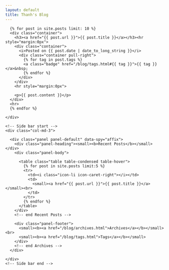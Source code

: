 ```yaml
---
layout: default
title: Thanh's Blog
---
```

<div class="container">
  <div class="row">
    <div class="col-xs-12 col-md-9">

      {% for post in site.posts limit: 10 %}
      <div class="container">
        <h3><a href="{{ post.url }}">{{ post.title }}</a></h3><hr style="margin:0px">
        <div class="container">
          <i>Posted on {{ post.date | date_to_long_string }}</i>
          <div class="container pull-right">
            {% for tag in post.tags %}
            <a class="badge" href="/blog/tags.html#{{ tag }}">{{ tag }}</a>&nbsp;
            {% endfor %}
          </div>
        </div>
        <hr style="margin:0px">

        <p>{{ post.content }}</p>
      </div>
      <hr>
      {% endfor %}

    </div>

    <!-- Side bar start -->
    <div class="col-md-3">

      <div class="panel panel-default" data-spy="affix">
        <div class="panel-heading"><small><b>Recent Posts</b></small></div>
        <div class="panel-body">

          <table class="table table-condensed table-hover">
            {% for post in site.posts limit:5 %}
            <tr>
              <td><i class="icon-li icon-caret-right"></i></td>
              <td>
                <small><a href="{{ post.url }}">{{ post.title }}</a></small><br>
              </td>
            </tr>
            {% endfor %}
          </table>
        </div>
        <!-- end Recent Posts -->

        <div class="panel-footer">
          <small><b><a href="/blog/archives.html">Archives</a></b></small><br>
          <small><b><a href="/blog/tags.html">Tags</a></b></small>
        </div>
        <!-- end Archives -->
      </div>

    </div>
    <!-- Side bar end -->

  </div>
</div>
